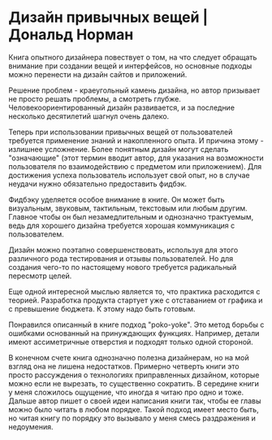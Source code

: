 # Дизайн привычных вещей | Дональд Норман

Книга опытного дизайнера повествует о том, на что следует обращать внимание при создании вещей и интерфейсов, но основные подходы можно перенести на дизайн сайтов и приложений.

Решение проблем - краеугольный камень дизайна, но автор призывает не просто решать проблемы, а смотреть глубже. Человекоориентированный дизайн развивается, и за последние несколько десятилетий шагнул очень далеко.

Теперь при использовании привычных вещей от пользователей требуется применение знаний и накопленного опыта. И причина этому - излишнее усложнение. Более понятным дизайн могут сделать "означающие" (этот термин вводит автор, для указания на возможности пользователя по взаимодействию с предметом или приложением). Для достижения успеха пользователь использует свой опыт, но в случае неудачи нужно обязательно предоставить фидбэк.

Фидбэку уделяется особое внимание в книге. Он может быть визуальным, звуковым, тактильным, текстовым или любым другим. Главное чтобы он был незамедлительным и однозначно трактуемым, ведь для хорошего дизайна требуется хорошая коммуникация с пользователем.

Дизайн можно поэтапно совершенствовать, используя для этого различного рода тестирования и отзывы пользователей. Но для создания чего-то по настоящему нового требуется радикальный пересмотр целей.

Еще одной интересной мыслью является то, что практика расходится с теорией. Разработка продукта стартует уже с отставанием от графика и с превышение бюджета. К этому надо быть готовым.

Понравился описанный в книге подход "poko-yoke". Это метод борьбы с ошибками основанный на принуждающих функциях. Например, детали имеют ассиметричные отверстия и подходят только одной стороной.

В конечном счете книга однозначно полезна дизайнерам, но на мой взгляд она не лишена недостатков. Примерно четверть книги это просто рассуждения о технологиях приправленных дизайном, которые можно если не вырезать, то существенно сократить. В середине книги у меня сложилось ощущение, что иногда я читаю про одно и тоже. Дальше автор пишет о своей идеи написания книги так, чтобы ее главы можно было читать в любом порядке. Такой подход имеет место быть, но читая книгу по порядку это вызывало у меня смесь раздражения и недоумения.
